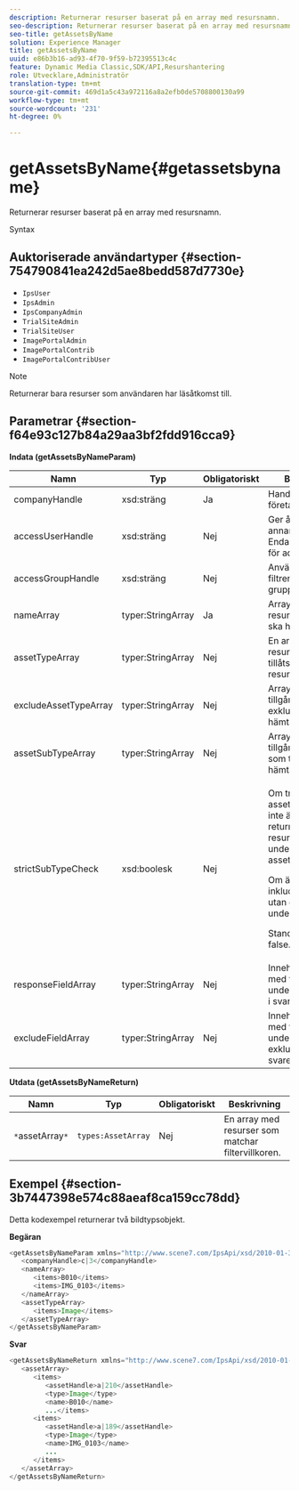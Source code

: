 ```yaml
---
description: Returnerar resurser baserat på en array med resursnamn.
seo-description: Returnerar resurser baserat på en array med resursnamn.
seo-title: getAssetsByName
solution: Experience Manager
title: getAssetsByName
uuid: e86b3b16-ad93-4f70-9f59-b72395513c4c
feature: Dynamic Media Classic,SDK/API,Resurshantering
role: Utvecklare,Administratör
translation-type: tm+mt
source-git-commit: 469d1a5c43a972116a8a2efb0de5708800130a99
workflow-type: tm+mt
source-wordcount: '231'
ht-degree: 0%

---
```



# getAssetsByName{#getassetsbyname}

Returnerar resurser baserat på en array med resursnamn.

Syntax

## Auktoriserade användartyper {#section-754790841ea242d5ae8bedd587d7730e}

* `IpsUser`
* `IpsAdmin`
* `IpsCompanyAdmin`
* `TrialSiteAdmin`
* `TrialSiteUser`
* `ImagePortalAdmin`
* `ImagePortalContrib`
* `ImagePortalContribUser`

>[!NOTE]
>
>Returnerar bara resurser som användaren har läsåtkomst till.

## Parametrar {#section-f64e93c127b84a29aa3bf2fdd916cca9}

**Indata (getAssetsByNameParam)**

<table id="table_CE7B503B0E074719A523B458DF3A7286"> 
 <thead> 
  <tr> 
   <th colname="col1" class="entry"> Namn </th> 
   <th colname="col2" class="entry"> Typ </th> 
   <th colname="col3" class="entry"> Obligatoriskt </th> 
   <th colname="col4" class="entry"> Beskrivning </th> 
  </tr> 
 </thead>
 <tbody> 
  <tr> 
   <td colname="col1"> <span class="codeph"> <span class="varname"> companyHandle</span> </span> </td> 
   <td colname="col2"> <span class="codeph"> xsd:sträng</span> </td> 
   <td colname="col3"> Ja </td> 
   <td colname="col4"> Handtaget till företaget. </td> 
  </tr> 
  <tr> 
   <td colname="col1"> <span class="codeph"> <span class="varname"> accessUserHandle</span> </span> </td> 
   <td colname="col2"> <span class="codeph"> xsd:sträng</span> </td> 
   <td colname="col3"> Nej </td> 
   <td colname="col4"> Ger åtkomst som en annan användare. Endast tillgängligt för administratörer. </td> 
  </tr> 
  <tr> 
   <td colname="col1"> <span class="codeph"> <span class="varname"> accessGroupHandle</span> </span> </td> 
   <td colname="col2"> <span class="codeph"> xsd:sträng</span> </td> 
   <td colname="col3"> Nej </td> 
   <td colname="col4"> Används för att filtrera efter en viss grupp. </td> 
  </tr> 
  <tr> 
   <td colname="col1"> <span class="codeph"> <span class="varname"> nameArray</span> </span> </td> 
   <td colname="col2"> <span class="codeph"> typer:StringArray</span> </td> 
   <td colname="col3"> Ja </td> 
   <td colname="col4"> Array med resursnamn som ska hämtas. </td> 
  </tr> 
  <tr> 
   <td colname="col1"> <span class="codeph"> <span class="varname"> assetTypeArray</span> </span> </td> 
   <td colname="col2"> <span class="codeph"> typer:StringArray</span> </td> 
   <td colname="col3"> Nej </td> 
   <td colname="col4"> En array med resurstyper som tillåts för hämtade resurser. </td> 
  </tr> 
  <tr> 
   <td colname="col1"> <span class="codeph"> <span class="varname"> excludeAssetTypeArray</span> </span> </td> 
   <td colname="col2"> <span class="codeph"> typer:StringArray</span> </td> 
   <td colname="col3"> Nej </td> 
   <td colname="col4"> Array med tillgångstyper som exkluderats för hämtade resurser. </td> 
  </tr> 
  <tr> 
   <td colname="col1"> <span class="codeph"> <span class="varname"> assetSubTypeArray</span> </span> </td> 
   <td colname="col2"> <span class="codeph"> typer:StringArray</span> </td> 
   <td colname="col3"> Nej </td> 
   <td colname="col4"> Array med tillgångsundertyper som tillåts för hämtade resurser. </td> 
  </tr> 
  <tr> 
   <td colname="col1"> <span class="codeph"> <span class="varname"> strictSubTypeCheck</span> </span> </td> 
   <td colname="col2"> <span class="codeph"> xsd:boolesk</span> </td> 
   <td colname="col3"> Nej </td> 
   <td colname="col4"> <p>Om <span class="codeph"> true</span> och <span class="codeph"> assetSubTypeArray</span> inte är tomma returneras bara resurser vars undertyper är i <span class="codeph"> assetSubTypeArray</span>. </p> <p>Om <span class="codeph"> är false</span> inkluderas resurser utan definierad undertyp. </p> <p>Standardvärdet är <span class="codeph"> false</span>. </p> </td> 
  </tr> 
  <tr> 
   <td colname="col1"> <span class="codeph"> <span class="varname"> responseFieldArray</span> </span> </td> 
   <td colname="col2"> <span class="codeph"> typer:StringArray</span> </td> 
   <td colname="col3"> Nej </td> 
   <td colname="col4"> Innehåller en lista med fält och underfält som ingår i svaret. </td> 
  </tr> 
  <tr> 
   <td colname="col1"> <span class="codeph"> <span class="varname"> excludeFieldArray</span> </span> </td> 
   <td colname="col2"> <span class="codeph"> typer:StringArray</span> </td> 
   <td colname="col3"> Nej </td> 
   <td colname="col4"> Innehåller en lista med fält och underfält som är exkluderade från svaret. </td> 
  </tr> 
 </tbody> 
</table>

**Utdata (getAssetsByNameReturn)**

| Namn | Typ | Obligatoriskt | Beskrivning |
|---|---|---|---|
| `*`assetArray`*` | `types:AssetArray` | Nej | En array med resurser som matchar filtervillkoren. |

## Exempel {#section-3b7447398e574c88aeaf8ca159cc78dd}

Detta kodexempel returnerar två bildtypsobjekt.

**Begäran**

```java
<getAssetsByNameParam xmlns="http://www.scene7.com/IpsApi/xsd/2010-01-31">
   <companyHandle>c|3</companyHandle>
   <nameArray>
      <items>B010</items>
      <items>IMG_0103</items>
   </nameArray>
   <assetTypeArray>
      <items>Image</items>
   </assetTypeArray>
</getAssetsByNameParam>
```

**Svar**

```java
<getAssetsByNameReturn xmlns="http://www.scene7.com/IpsApi/xsd/2010-01-31">
   <assetArray>
      <items>
         <assetHandle>a|210</assetHandle>
         <type>Image</type>
         <name>B010</name>
         ...</items>
      <items>
         <assetHandle>a|189</assetHandle>
         <type>Image</type>
         <name>IMG_0103</name>
         ...
      </items>
   </assetArray>
</getAssetsByNameReturn>
```

